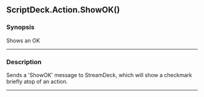ScriptDeck.Action.ShowOK()
--------------------------

### Synopsis
Shows an OK

---

### Description

Sends a 'ShowOK' message to StreamDeck, which will show a checkmark briefly atop of an action.

---

